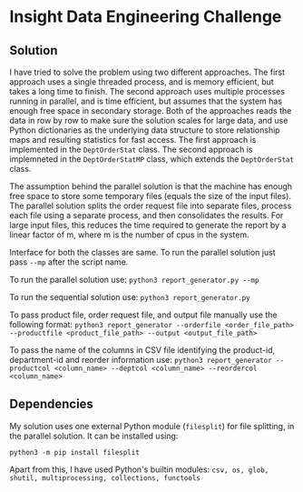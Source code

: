# Insight Data Engineering Challenge

## Solution
I have tried to solve the problem using two different approaches. The first approach uses a single threaded process, and is memory efficient, but takes a long time to finish. The second approach uses multiple processes running in parallel, and is time efficient, but assumes that the system has enough free space in secondary storage. Both of the approaches reads the data in row by row to make sure the solution scales for large data, and use Python dictionaries as the underlying data structure to store relationship maps and resulting statistics for fast access. The first approach is implemented in the `DeptOrderStat` class. The second  approach is implemneted in the `DeptOrderStatMP` class, which extends the `DeptOrderStat` class. 

The assumption behind the parallel solution is that the machine has enough free space to store some temporary files (equals the size of the input files). The parallel solution splits the order request file into separate files, process each file using a separate process, and then consolidates the results. For large input files, this reduces the time required to generate the report by a linear factor of m, where m is the number of cpus in the system.

Interface for both the classes are same. To run the parallel solution just pass `--mp` after the script name.

To run the parallel solution use:
`python3 report_generator.py --mp`

To run the sequential solution use:
`python3 report_generator.py`

To pass product file, order request file, and output file manually use the following format:
`python3 report_generator --orderfile <order_file_path> --productfile <product_file_path> --output <output_file_path>`

To pass the name of the columns in CSV file identifying the product-id, department-id and reorder information use:
`python3 report_generator --productcol <column_name> --deptcol <column_name> --reordercol <column_name>`

## Dependencies
My solution uses one external Python module (`filesplit`) for file splitting, in the parallel solution. It can be installed using:

`python3 -m pip install filesplit`

Apart from this, I have used Python's builtin modules:
`csv, os, glob, shutil, multiprocessing, collections, functools`




